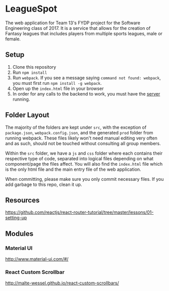 # LeagueSpot
The web application for Team 13's FYDP project for the Software Engineering class of 2017. It is a service that allows for the creation of Fantasy leagues that includes players from multiple sports leagues, male or female.

## Setup
1. Clone this repository
2. Run `npm install`
3. Run `webpack`. If you see a message saying `command not found: webpack`, you must first run `npm install -g webpack`.
4. Open up the `index.html` file in your browser
5. In order for any calls to the backend to work, you must have the [server](https://github.com/xKTSE/leaguespot-server) running.

## Folder Layout
The majority of the folders are kept under `src`, with the exception of `package.json`, `webpack.config.json`, and the generated `prod` folder from running webpack. These files likely won't need manual editing very often and as such, should not be touched without consulting all group members.

Within the `src` folder, we have a `js` and `css` folder where each contains their respective type of code, separated into logical files depending on what component/page the files affect. You will also find the `index.html` file which is the only html file and the main entry file of the web application.

When committing, please make sure you only commit necessary files. If you add garbage to this repo, clean it up.

## Resources
https://github.com/reactjs/react-router-tutorial/tree/master/lessons/01-setting-up

## Modules

### Material UI
http://www.material-ui.com/#/

### React Custom Scrollbar
http://malte-wessel.github.io/react-custom-scrollbars/
